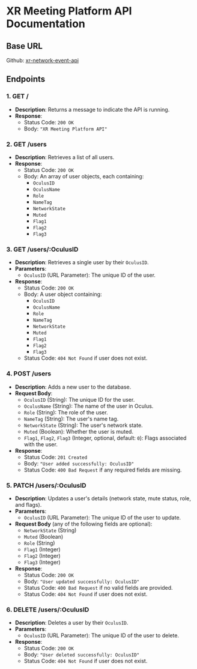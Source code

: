 # XR Meeting Platform API Documentation

## Base URL
Github: [xr-network-event-api](https://github.com/NeoGruber/xr-network-event-api)

## Endpoints

### 1. **GET /**
- **Description**: Returns a message to indicate the API is running.
- **Response**:
  - Status Code: `200 OK`
  - Body: `"XR Meeting Platform API"`

### 2. **GET /users**
- **Description**: Retrieves a list of all users.
- **Response**:
  - Status Code: `200 OK`
  - Body: An array of user objects, each containing:
    - `OculusID`
    - `OculusName`
    - `Role`
    - `NameTag`
    - `NetworkState`
    - `Muted`
    - `Flag1`
    - `Flag2`
    - `Flag3`

### 3. **GET /users/:OculusID**
- **Description**: Retrieves a single user by their `OculusID`.
- **Parameters**:
  - `OculusID` (URL Parameter): The unique ID of the user.
- **Response**:
  - Status Code: `200 OK`
  - Body: A user object containing:
    - `OculusID`
    - `OculusName`
    - `Role`
    - `NameTag`
    - `NetworkState`
    - `Muted`
    - `Flag1`
    - `Flag2`
    - `Flag3`
  - Status Code: `404 Not Found` if user does not exist.

### 4. **POST /users**
- **Description**: Adds a new user to the database.
- **Request Body**:
  - `OculusID` (String): The unique ID for the user.
  - `OculusName` (String): The name of the user in Oculus.
  - `Role` (String): The role of the user.
  - `NameTag` (String): The user's name tag.
  - `NetworkState` (String): The user's network state.
  - `Muted` (Boolean): Whether the user is muted.
  - `Flag1`, `Flag2`, `Flag3` (Integer, optional, default: `0`): Flags associated with the user.
- **Response**:
  - Status Code: `201 Created`
  - Body: `"User added successfully: OculusID"`
  - Status Code: `400 Bad Request` if any required fields are missing.

### 5. **PATCH /users/:OculusID**
- **Description**: Updates a user's details (network state, mute status, role, and flags).
- **Parameters**:
  - `OculusID` (URL Parameter): The unique ID of the user to update.
- **Request Body** (any of the following fields are optional):
  - `NetworkState` (String)
  - `Muted` (Boolean)
  - `Role` (String)
  - `Flag1` (Integer)
  - `Flag2` (Integer)
  - `Flag3` (Integer)
- **Response**:
  - Status Code: `200 OK`
  - Body: `"User updated successfully: OculusID"`
  - Status Code: `400 Bad Request` if no valid fields are provided.
  - Status Code: `404 Not Found` if user does not exist.

### 6. **DELETE /users/:OculusID**
- **Description**: Deletes a user by their `OculusID`.
- **Parameters**:
  - `OculusID` (URL Parameter): The unique ID of the user to delete.
- **Response**:
  - Status Code: `200 OK`
  - Body: `"User deleted successfully: OculusID"`
  - Status Code: `404 Not Found` if user does not exist.
